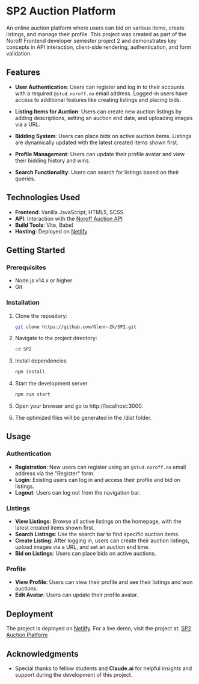 # SP2 Auction Platform

An online auction platform where users can bid on various items, create listings, and manage their profile. This project was created as part of the Noroff Frontend developer semester project 2 and demonstrates key concepts in API interaction, client-side rendering, authentication, and form validation.

## Features

- **User Authentication**: Users can register and log in to their accounts with a required `@stud.noroff.no` email address. Logged-in users have access to additional features like creating listings and placing bids.
  
- **Listing Items for Auction**: Users can create new auction listings by adding descriptions, setting an auction end date, and uploading images via a URL.
  
- **Bidding System**: Users can place bids on active auction items. Listings are dynamically updated with the latest created items shown first.

- **Profile Management**: Users can update their profile avatar and view their bidding history and wins.

- **Search Functionality**: Users can search for listings based on their queries.

## Technologies Used

- **Frontend**: Vanilla JavaScript, HTML5, SCSS
- **API**: Interaction with the [Noroff Auction API](https://docs.noroff.dev/docs/v2)
- **Build Tools**: Vite, Babel
- **Hosting**: Deployed on [Netlify](https://www.netlify.com/)

## Getting Started

### Prerequisites

- Node.js v14.x or higher
- Git

### Installation

1. Clone the repository:
   ```bash
   git clone https://github.com/Glenn-2k/SP2.git
   ```

2. Navigate to the project directory:
   ```bash
   cd SP2
   ```

3. Install dependencies
   ```bash
   npm install
   ```

4. Start the development server
   ```bash
   npm run start
   ```

5. Open your browser and go to http://localhost:3000.

6. The optimized files will be generated in the /dist folder.


## Usage

### Authentication

- **Registration**: New users can register using an `@stud.noroff.no` email address via the "Register" form.
- **Login**: Existing users can log in and access their profile and bid on listings.
- **Logout**: Users can log out from the navigation bar.

### Listings

- **View Listings**: Browse all active listings on the homepage, with the latest created items shown first.
- **Search Listings**: Use the search bar to find specific auction items.
- **Create Listing**: After logging in, users can create their auction listings, upload images via a URL, and set an auction end time.
- **Bid on Listings**: Users can place bids on active auctions.

### Profile

- **View Profile**: Users can view their profile and see their listings and won auctions.
- **Edit Avatar**: Users can update their profile avatar.

## Deployment

The project is deployed on [Netlify](https://app.netlify.com). For a live demo, visit the project at: [SP2 Auction Platform](https://glennsp2.netlify.app)



## Acknowledgments

- Special thanks to fellow students and **Claude.ai** for helpful insights and support during the development of this project.

